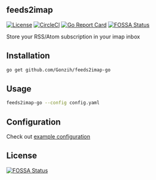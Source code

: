 ## feeds2imap
[![License](http://img.shields.io/:license-mit-blue.svg)](https://github.com/Gonzih/feeds2imap.clj/blob/master/LICENSE.md)
[![CircleCI](https://circleci.com/gh/Gonzih/feeds2imap-go.svg?style=svg)](https://circleci.com/gh/Gonzih/feeds2imap-go)
[![Go Report Card](https://goreportcard.com/badge/github.com/Gonzih/feeds2imap-go)](https://goreportcard.com/report/github.com/Gonzih/feeds2imap-go)
[![FOSSA Status](https://app.fossa.io/api/projects/git%2Bgithub.com%2FGonzih%2Ffeeds2imap-go.svg?type=shield)](https://app.fossa.io/projects/git%2Bgithub.com%2FGonzih%2Ffeeds2imap-go?ref=badge_shield)

Store your RSS/Atom subscription in your imap inbox

## Installation

```bash
go get github.com/Gonzih/feeds2imap-go
```

## Usage

```bash
feeds2imap-go --config config.yaml
```

## Configuration

Check out [example configuration](https://github.com/Gonzih/feeds2imap-go/blob/master/config.example.yaml)


## License
[![FOSSA Status](https://app.fossa.io/api/projects/git%2Bgithub.com%2FGonzih%2Ffeeds2imap-go.svg?type=large)](https://app.fossa.io/projects/git%2Bgithub.com%2FGonzih%2Ffeeds2imap-go?ref=badge_large)